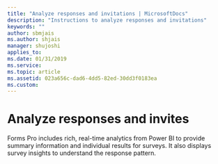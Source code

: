 ```yaml
---
title: "Analyze responses and invitations | MicrosoftDocs"
description: "Instructions to analyze responses and invitations"
keywords: ""
author: sbmjais
ms.author: shjais
manager: shujoshi
applies_to: 
ms.date: 01/31/2019
ms.service: 
ms.topic: article
ms.assetid: 023a656c-dad6-4dd5-82ed-30dd3f0183ea
ms.custom: 
---
```

# Analyze responses and invites

Forms Pro includes rich, real-time analytics from Power BI to provide summary information and individual results for surveys. It also displays survey insights to understand the response pattern.

